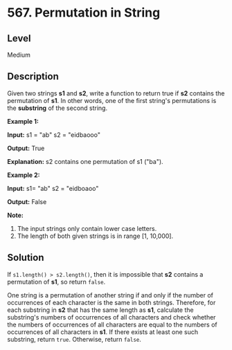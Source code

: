 # 567. Permutation in String
## Level
Medium

## Description
Given two strings **s1** and **s2**, write a function to return true if **s2** contains the permutation of **s1**. In other words, one of the first string's permutations is the **substring** of the second string.

**Example 1:**

**Input:** s1 = "ab" s2 = "eidbaooo"

**Output:** True

**Explanation:** s2 contains one permutation of s1 ("ba").

**Example 2:**

**Input:** s1= "ab" s2 = "eidboaoo"

**Output:** False

**Note:**

1. The input strings only contain lower case letters.
2. The length of both given strings is in range [1, 10,000].

## Solution
If `s1.length() > s2.length()`, then it is impossible that **s2** contains a permutation of **s1**, so return `false`.

One string is a permutation of another string if and only if the number of occurrences of each character is the same in both strings. Therefore, for each substring in **s2** that has the same length as **s1**, calculate the substring's numbers of occurrences of all characters and check whether the numbers of occurrences of all characters are equal to the numbers of occurrences of all characters in **s1**. If there exists at least one such substring, return `true`. Otherwise, return `false`.
